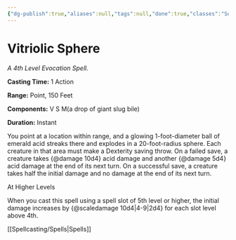```yaml
---
{"dg-publish":true,"aliases":null,"tags":null,"done":true,"classes":"Sorcerer, Wizard, Artificer (Revisited),","spellLevel":4,"school":"Evocation","source":"XGE","permalink":"/spells/vitriolic-sphere/","dgHomeLink":false,"dgPassFrontmatter":true}
---
```


# Vitriolic Sphere
*A 4th Level Evocation Spell.*

**Casting Time:** 1 Action

**Range:** Point, 150 Feet

**Components:** V S M(a drop of giant slug bile)

**Duration:** Instant

You point at a location within range, and a glowing 1-foot-diameter ball of emerald acid streaks there and explodes in a 20-foot-radius sphere. Each creature in that area must make a Dexterity saving throw. On a failed save, a creature takes {@damage 10d4} acid damage and another {@damage 5d4} acid damage at the end of its next turn. On a successful save, a creature takes half the initial damage and no damage at the end of its next turn.

At Higher Levels

When you cast this spell using a spell slot of 5th level or higher, the initial damage increases by {@scaledamage 10d4|4-9|2d4} for each slot level above 4th.

[[Spellcasting/Spells|Spells]]